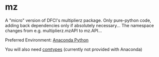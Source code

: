 mz
==

A "micro" version of DFCI's multiplierz package. Only pure-python code, adding back dependencies only if absolutely necessary...
The namespace changes from e.g. multiplierz.mzAPI to mz.API...

Preferred Environment: [Anaconda Python](http://continuum.io/downloads)

You will also need [comtypes](https://pypi.python.org/pypi/comtypes) (currently not provided with Anaconda)
